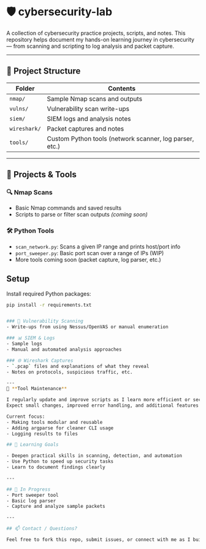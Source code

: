# 🛡️ cybersecurity-lab

A collection of cybersecurity practice projects, scripts, and notes. This repository helps document my hands-on learning journey in cybersecurity — from scanning and scripting to log analysis and packet capture.

---

## 📁 Project Structure

| Folder | Contents |
|--------|----------|
| `nmap/` | Sample Nmap scans and outputs |
| `vulns/` | Vulnerability scan write-ups |
| `siem/` | SIEM logs and analysis notes |
| `wireshark/` | Packet captures and notes |
| `tools/` | Custom Python tools (network scanner, log parser, etc.) |

---

## 🚀 Projects & Tools

### 🔍 Nmap Scans
- Basic Nmap commands and saved results
- Scripts to parse or filter scan outputs *(coming soon)*

### 🛠️ Python Tools
- `scan_network.py`: Scans a given IP range and prints host/port info
- `port_sweeper.py`: Basic port scan over a range of IPs (WIP)
- More tools coming soon (packet capture, log parser, etc.)

## Setup

Install required Python packages:
```bash
pip install -r requirements.txt


### 🧪 Vulnerability Scanning
- Write-ups from using Nessus/OpenVAS or manual enumeration

### 📊 SIEM & Logs
- Sample logs
- Manual and automated analysis approaches

### 🌐 Wireshark Captures
- `.pcap` files and explanations of what they reveal
- Notes on protocols, suspicious traffic, etc.

---
🔄 **Tool Maintenance**

I regularly update and improve scripts as I learn more efficient or secure techniques.  
Expect small changes, improved error handling, and additional features over time.

Current focus:
- Making tools modular and reusable
- Adding argparse for cleaner CLI usage
- Logging results to files

## 🧠 Learning Goals

- Deepen practical skills in scanning, detection, and automation
- Use Python to speed up security tasks
- Learn to document findings clearly

---

## 📌 In Progress
- Port sweeper tool
- Basic log parser
- Capture and analyze sample packets

---

## 📫 Contact / Questions?

Feel free to fork this repo, submit issues, or connect with me as I build up more projects.
